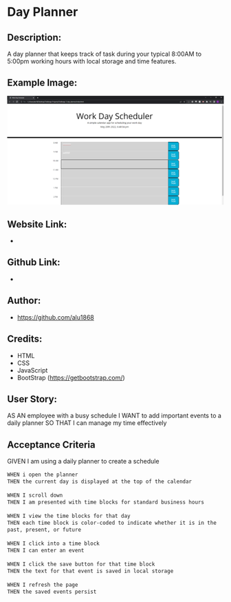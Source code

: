 # Day Planner

## Description:
A day planner that keeps track of task during your typical 8:00AM to 5:00pm working hours with local storage and time features.

## Example Image: 
![alt text](./assets/images/Capture.PNG)

## Website Link:
* 

## Github Link:
* 

## Author:
* https://github.com/alu1868

## Credits:
* HTML
* CSS
* JavaScript
* BootStrap (https://getbootstrap.com/)

## User Story:
AS AN employee with a busy schedule
I WANT to add important events to a daily planner
SO THAT I can manage my time effectively

## Acceptance Criteria
GIVEN I am using a daily planner to create a schedule

    WHEN i open the planner
    THEN the current day is displayed at the top of the calendar

    WHEN I scroll down
    THEN I am presented with time blocks for standard business hours

    WHEN I view the time blocks for that day
    THEN each time block is color-coded to indicate whether it is in the past, present, or future

    WHEN I click into a time block
    THEN I can enter an event

    WHEN I click the save button for that time block
    THEN the text for that event is saved in local storage

    WHEN I refresh the page
    THEN the saved events persist